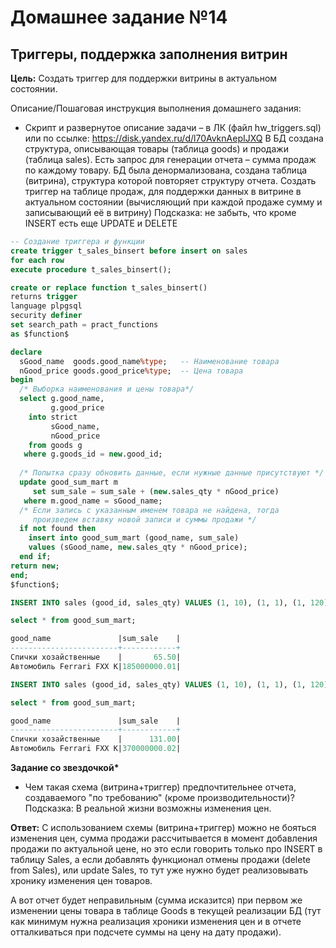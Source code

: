 # Домашнее задание №14
## Триггеры, поддержка заполнения витрин

**Цель:**
Создать триггер для поддержки витрины в актуальном состоянии.


Описание/Пошаговая инструкция выполнения домашнего задания:
* Скрипт и развернутое описание задачи – в ЛК (файл hw_triggers.sql) или по ссылке: https://disk.yandex.ru/d/l70AvknAepIJXQ
В БД создана структура, описывающая товары (таблица goods) и продажи (таблица sales).
Есть запрос для генерации отчета – сумма продаж по каждому товару.
БД была денормализована, создана таблица (витрина), структура которой повторяет структуру отчета.
Создать триггер на таблице продаж, для поддержки данных в витрине в актуальном состоянии (вычисляющий при каждой продаже сумму и записывающий её в витрину)
Подсказка: не забыть, что кроме INSERT есть еще UPDATE и DELETE

```sql
-- Создание триггера и функции 
create trigger t_sales_binsert before insert on sales 
for each row 
execute procedure t_sales_binsert();

create or replace function t_sales_binsert()
returns trigger
language plpgsql
security definer
set search_path = pract_functions
as $function$

declare
  sGood_name  goods.good_name%type;   -- Наименование товара
  nGood_price goods.good_price%type;  -- Цена товара
begin
  /* Выборка наименования и цены товара*/	
  select g.good_name, 
         g.good_price
    into strict 
    	 sGood_name,
    	 nGood_price
    from goods g 
   where g.goods_id = new.good_id;
  
  /* Попытка сразу обновить данные, если нужные данные присутствуют */
  update good_sum_mart m 
     set sum_sale = sum_sale + (new.sales_qty * nGood_price)
   where m.good_name = sGood_name; 								 
  /* Если запись с указанным именем товара не найдена, тогда
     произведем вставку новой записи и суммы продажи */
  if not found then
    insert into good_sum_mart (good_name, sum_sale)
    values (sGood_name, new.sales_qty * nGood_price);
  end if;
return new; 
end;
$function$;

INSERT INTO sales (good_id, sales_qty) VALUES (1, 10), (1, 1), (1, 120), (2, 1);

select * from good_sum_mart;

good_name               |sum_sale    |
------------------------+------------+
Спички хозайственные    |       65.50|
Автомобиль Ferrari FXX K|185000000.01|

INSERT INTO sales (good_id, sales_qty) VALUES (1, 10), (1, 1), (1, 120), (2, 1);

select * from good_sum_mart;

good_name               |sum_sale    |
------------------------+------------+
Спички хозайственные    |      131.00|
Автомобиль Ferrari FXX K|370000000.02|
```
__Задание со звездочкой*__

* Чем такая схема (витрина+триггер) предпочтительнее отчета, создаваемого "по требованию" (кроме производительности)?
Подсказка: В реальной жизни возможны изменения цен.

**Ответ:** С использованием схемы (витрина+триггер) можно не бояться изменения цен, 
сумма продажи рассчитывается в момент добавления продажи по актуальной цене, 
но это если говорить только про INSERT в таблицу Sales, а если добавлять функционал 
отмены продажи (delete from Sales), или update Sales, то тут уже нужно будет реализовывать хронику изменения цен товаров.

А вот отчет будет неправильным (сумма исказится) при первом же изменении цены товара в таблице Goods в текущей реализации БД (тут как минимум нужна реализация хроники изменения цен и в отчете отталкиваться при подсчете суммы на цену на дату продажи).
